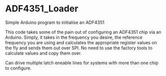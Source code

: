 # ADF4351_Loader
Simple Arduino program to initialise an ADF4351

This code takes some of the pain out of configuring an ADF4351 chip via an Arduino.  Simply, it takes in the frequency you desire, the reference frequency you are using and calculates the appropriate register values on the fly and sends them out over SPI.  No need to use the factory tools to calculate values and copy them over.

Can drive multiple latch eneable lines for systems with more than one chip to configure.
